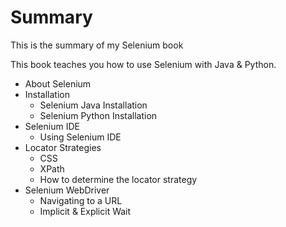 # Summary

This is the summary of my Selenium book

This book teaches you how to use Selenium with Java & Python. 
- About Selenium
- Installation
  - Selenium Java Installation
  - Selenium Python Installation
- Selenium IDE
  - Using Selenium IDE
- Locator Strategies  
  - CSS
  - XPath
  - How to determine the locator strategy
- Selenium WebDriver
  - Navigating to a URL
  - Implicit & Explicit Wait
